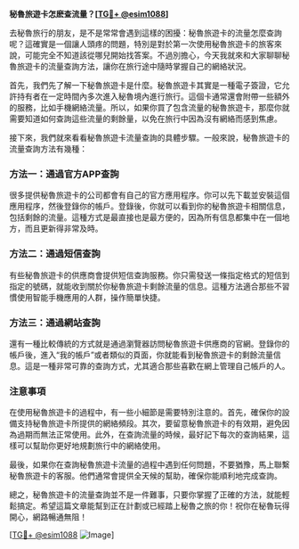 **秘魯旅遊卡怎麽查流量？[[TG💪+ @esim1088](https://t.me/s/esim1088)]**

去秘魯旅行的朋友，是不是常常會遇到這樣的困擾：秘魯旅遊卡的流量怎麼查詢呢？這確實是一個讓人頭疼的問題，特別是對於第一次使用秘魯旅遊卡的旅客來說，可能完全不知道該從哪兒開始找答案。不過別擔心，今天我就來和大家聊聊秘魯旅遊卡的流量查詢方法，讓你在旅行途中隨時掌握自己的網絡狀況。

首先，我們先了解一下秘魯旅遊卡是什麼。秘魯旅遊卡其實是一種電子簽證，它允許持有者在一定時間內多次進入秘魯境內進行旅行。這個卡通常還會附帶一些額外的服務，比如手機網絡流量。所以，如果你買了包含流量的秘魯旅遊卡，那麼你就需要知道如何查詢這些流量的剩餘量，以免在旅行中因為沒有網絡而感到焦慮。

接下來，我們就來看看秘魯旅遊卡流量查詢的具體步驟。一般來說，秘魯旅遊卡的流量查詢方法有幾種：

### 方法一：通過官方APP查詢

很多提供秘魯旅遊卡的公司都會有自己的官方應用程序。你可以先下載並安裝這個應用程序，然後登錄你的帳戶。登錄後，你就可以看到你的秘魯旅遊卡相關信息，包括剩餘的流量。這種方式是最直接也是最方便的，因為所有信息都集中在一個地方，而且更新得非常及時。

### 方法二：通過短信查詢

有些秘魯旅遊卡的供應商會提供短信查詢服務。你只需發送一條指定格式的短信到指定的號碼，就能收到關於你秘魯旅遊卡剩餘流量的信息。這種方法適合那些不習慣使用智能手機應用的人群，操作簡單快捷。

### 方法三：通過網站查詢

還有一種比較傳統的方式就是通過瀏覽器訪問秘魯旅遊卡供應商的官網。登錄你的帳戶後，進入“我的帳戶”或者類似的頁面，你就能看到秘魯旅遊卡的剩餘流量信息。這是一種非常可靠的查詢方式，尤其適合那些喜歡在網上管理自己帳戶的人。

### 注意事項

在使用秘魯旅遊卡的過程中，有一些小細節是需要特別注意的。首先，確保你的設備支持秘魯旅遊卡所提供的網絡頻段。其次，要留意秘魯旅遊卡的有效期，避免因為過期而無法正常使用。此外，在查詢流量的時候，最好記下每次的查詢結果，這樣可以幫助你更好地規劃旅行中的網絡使用。

最後，如果你在查詢秘魯旅遊卡流量的過程中遇到任何問題，不要猶豫，馬上聯繫秘魯旅遊卡的客服。他們通常會提供全天候的幫助，確保你能順利地完成查詢。

總之，秘魯旅遊卡的流量查詢並不是一件難事，只要你掌握了正確的方法，就能輕鬆搞定。希望這篇文章能幫到正在計劃或已經踏上秘魯之旅的你！祝你在秘魯玩得開心，網路暢通無阻！

[[TG💪+ @esim1088](https://t.me/s/esim1088) ![Image](https://i.postimg.cc/4NQfJmqS/Snipaste-2025-05-13-00-14-12.png)]